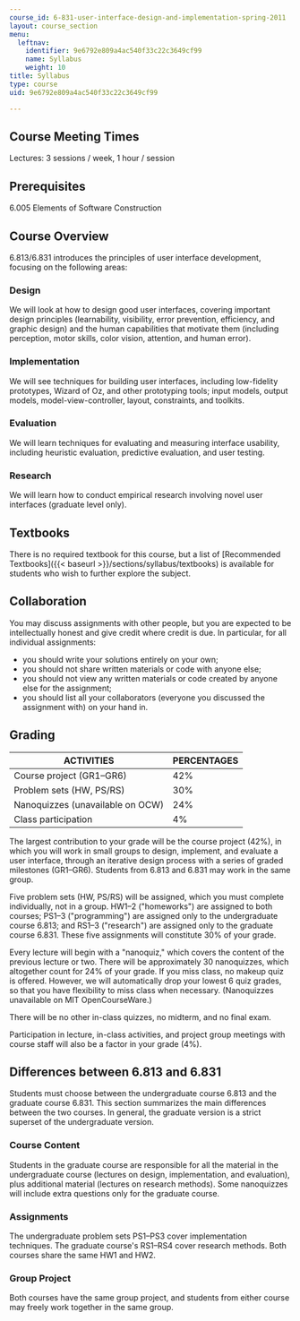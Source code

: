 ```yaml
---
course_id: 6-831-user-interface-design-and-implementation-spring-2011
layout: course_section
menu:
  leftnav:
    identifier: 9e6792e809a4ac540f33c22c3649cf99
    name: Syllabus
    weight: 10
title: Syllabus
type: course
uid: 9e6792e809a4ac540f33c22c3649cf99

---
```


Course Meeting Times
--------------------

Lectures: 3 sessions / week, 1 hour / session

Prerequisites
-------------

6.005 Elements of Software Construction

Course Overview
---------------

6.813/6.831 introduces the principles of user interface development, focusing on the following areas:

### Design

We will look at how to design good user interfaces, covering important design principles (learnability, visibility, error prevention, efficiency, and graphic design) and the human capabilities that motivate them (including perception, motor skills, color vision, attention, and human error).

### Implementation

We will see techniques for building user interfaces, including low-fidelity prototypes, Wizard of Oz, and other prototyping tools; input models, output models, model-view-controller, layout, constraints, and toolkits.

### Evaluation

We will learn techniques for evaluating and measuring interface usability, including heuristic evaluation, predictive evaluation, and user testing.

### Research

We will learn how to conduct empirical research involving novel user interfaces (graduate level only).

Textbooks
---------

There is no required textbook for this course, but a list of [Recommended Textbooks]({{< baseurl >}}/sections/syllabus/textbooks) is available for students who wish to further explore the subject.

Collaboration
-------------

You may discuss assignments with other people, but you are expected to be intellectually honest and give credit where credit is due. In particular, for all individual assignments:

*   you should write your solutions entirely on your own;
*   you should not share written materials or code with anyone else;
*   you should not view any written materials or code created by anyone else for the assignment;
*   you should list all your collaborators (everyone you discussed the assignment with) on your hand in.

Grading
-------

| ACTIVITIES | PERCENTAGES |
| --- | --- |
| Course project (GR1–GR6) | 42% |
| Problem sets (HW, PS/RS) | 30% |
| Nanoquizzes (unavailable on OCW) | 24% |
| Class participation | 4% 

The largest contribution to your grade will be the course project (42%), in which you will work in small groups to design, implement, and evaluate a user interface, through an iterative design process with a series of graded milestones (GR1–GR6). Students from 6.813 and 6.831 may work in the same group.

Five problem sets (HW, PS/RS) will be assigned, which you must complete individually, not in a group. HW1–2 ("homeworks") are assigned to both courses; PS1–3 ("programming") are assigned only to the undergraduate course 6.813; and RS1–3 ("research") are assigned only to the graduate course 6.831. These five assignments will constitute 30% of your grade.

Every lecture will begin with a "nanoquiz," which covers the content of the previous lecture or two. There will be approximately 30 nanoquizzes, which altogether count for 24% of your grade. If you miss class, no makeup quiz is offered. However, we will automatically drop your lowest 6 quiz grades, so that you have flexibility to miss class when necessary. (Nanoquizzes unavailable on MIT OpenCourseWare.)

There will be no other in-class quizzes, no midterm, and no final exam.

Participation in lecture, in-class activities, and project group meetings with course staff will also be a factor in your grade (4%).

Differences between 6.813 and 6.831
-----------------------------------

Students must choose between the undergraduate course 6.813 and the graduate course 6.831. This section summarizes the main differences between the two courses. In general, the graduate version is a strict superset of the undergraduate version.

### Course Content

Students in the graduate course are responsible for all the material in the undergraduate course (lectures on design, implementation, and evaluation), plus additional material (lectures on research methods). Some nanoquizzes will include extra questions only for the graduate course.

### Assignments

The undergraduate problem sets PS1–PS3 cover implementation techniques. The graduate course's RS1–RS4 cover research methods. Both courses share the same HW1 and HW2.

### Group Project

Both courses have the same group project, and students from either course may freely work together in the same group.